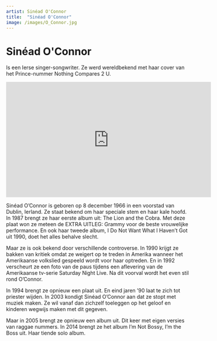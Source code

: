 ```yaml
---
artist: Sinéad O'Connor
title:  "Sinéad O'Connor"
image: /images/O_Connor.jpg
---
```


# Sinéad O'Connor

<span class="lead">Is een Ierse singer-songwriter. Ze werd wereldbekend met haar cover van het Prince-nummer Nothing Compares 2 U.</span>

<iframe width="560" height="315" src="https://www.youtube.com/embed/0-EF60neguk" frameborder="0" allowfullscreen></iframe>

Sinéad O’Connor is geboren op 8 december 1966 in een voorstad van Dublin, Ierland. Ze staat bekend om haar speciale stem en haar kale hoofd. In 1987 brengt ze haar eerste album uit: <span class="engels">The Lion and the Cobra<span class="engels">. Met deze plaat won ze meteen de EXTRA UITLEG: Grammy voor de beste vrouwelijke <span class="engels">performance</span>. En ook haar tweede album, <span class="engels">I Do Not Want What I Haven’t Got</span> uit 1990, doet het alles behalve slecht.Maar ze is ook bekend door verschillende controverse. In 1990 krijgt ze bakken van kritiek omdat ze weigert op te treden in Amerika wanneer het Amerikaanse volkslied gespeeld wordt voor haar optreden. En in 1992 verscheurt ze een foto van de paus tijdens een aflevering van de Amerikaanse tv-serie <span class="engels">Saturday Night Live</span>. Na dit voorval wordt het even stil rond O’Connor.In 1994 brengt ze opnieuw een plaat uit. En eind jaren ’90 laat te zich tot priester wijden. In 2003 kondigt Sinéad O’Connor aan dat ze stopt met muziek maken. Ze wil vanaf dan zichzelf toeleggen op het geloof en kinderen wegwijs maken met dit gegeven.Maar in 2005 brengt ze opnieuw een album uit. Dit keer met eigen versies van raggae nummers. In 2014 brengt ze het album <span class="engels">I’m Not Bossy, I’m the Boss uit</span>. Haar tiende solo album.
